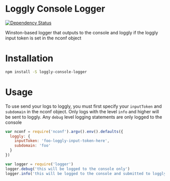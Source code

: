 # Loggly Console Logger

[![Dependency Status](https://david-dm.org/nisaacson/loggly-console-logger.png)](https://david-dm.org/nisaacson/loggly-console-logger)

Winston-based logger that outputs to the console and loggly if the loggly input token is set in the nconf object


# Installation

```bash
npm install -S loggly-console-logger
```

# Usage

To use send your logs to loggly, you must first specify your `inputToken` and `subdomain` in the nconf object.  Only logs with the level `info` and higher will be sent to loggly. Any `debug` level logging statements are only logged to the console


```javascript
var nconf = require('nconf').argv().env().defaults({
  loggly: {
    inputToken: 'foo-loggly-input-token-here',
    subdomain: 'foo'
  }
})

var logger = require('logger')
logger.debug('this will be logged to the console only')
logger.info('this will be logged to the console and submitted to loggly as well')
```


